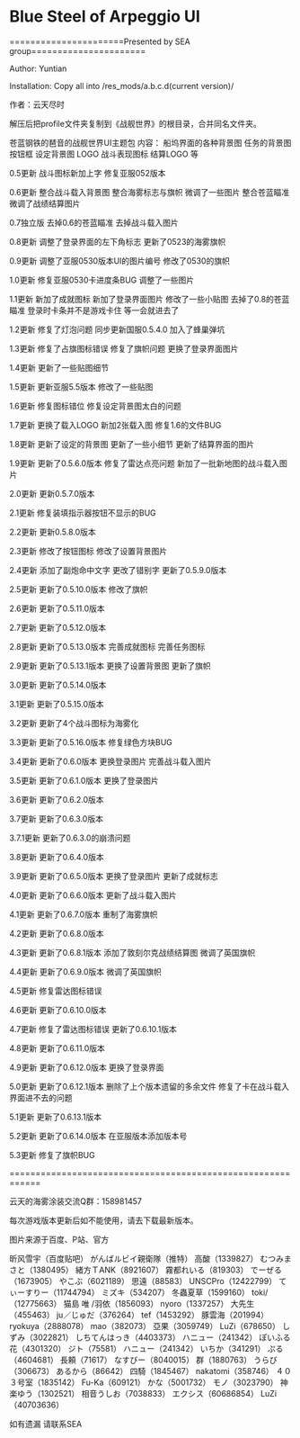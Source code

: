 ﻿# Blue Steel of Arpeggio UI

======================Presented by SEA group======================

Author: Yuntian

Installation: 
Copy all into /res_mods/a.b.c.d(current version)/

作者：云天尽时

解压后把profile文件夹复制到《战舰世界》的根目录，合并同名文件夹。


苍蓝钢铁的琶音的战舰世界UI主题包
内容：
船坞界面的各种背景图
任务的背景图
按钮框
设定背景图
LOGO
战斗表现图标
结算LOGO
等

0.5更新
战斗图标新加上字
修复亚服052版本

0.6更新
整合战斗载入背景图
整合海雾标志与旗帜
微调了一些图片
整合苍蓝瞄准
微调了战绩结算图片

0.7独立版
去掉0.6的苍蓝瞄准
去掉战斗载入图片

0.8更新
调整了登录界面的左下角标志
更新了0523的海雾旗帜

0.9更新
调整了亚服0530版本UI的图片编号
修改了0530的旗帜

1.0更新
修复亚服0530卡进度条BUG
调整了一些图片

1.1更新
新加了成就图标
新加了登录界面图片
修改了一些小贴图
去掉了0.8的苍蓝瞄准
登录时卡条并不是游戏卡住 等一会就进去了

1.2更新
修复了灯泡问题
同步更新国服0.5.4.0
加入了蜂巢弹坑

1.3更新
修复了占旗图标错误
修复了旗帜问题
更换了登录界面图片

1.4更新
更新了一些贴图细节

1.5更新
更新亚服5.5版本
修改了一些贴图

1.6更新
修复图标错位
修复设定背景图太白的问题

1.7更新
更换了载入LOGO
新加2张载入图
修复1.6的文件BUG

1.8更新
更新了设定的背景图
更新了一些小细节
更新了结算界面的图片

1.9更新
更新了0.5.6.0版本
修复了雷达点亮问题
新加了一批新地图的战斗载入图片

2.0更新
更新0.5.7.0版本

2.1更新
修复装填指示器按钮不显示的BUG

2.2更新
更新0.5.8.0版本

2.3更新
修改了按钮图标
修改了设置背景图片

2.4更新
添加了副炮命中文字
更改了错别字
更新了0.5.9.0版本

2.5更新
更新了0.5.10.0版本
修改了旗帜

2.6更新
更新了0.5.11.0版本

2.7更新
更新了0.5.12.0版本

2.8更新
更新了0.5.13.0版本
完善成就图标
完善任务图标

2.9更新
更新了0.5.13.1版本
更换了设置背景图
更新了旗帜

3.0更新
更新了0.5.14.0版本

3.1更新
更新了0.5.15.0版本

3.2更新
更新了4个战斗图标为海雾化


3.3更新
更新了0.5.16.0版本
修复绿色方块BUG

3.4更新
更新了0.6.0版本
更换登录图片
完善战斗载入图片

3.5更新
更新了0.6.1.0版本
更换了登录图片

3.6更新
更新了0.6.2.0版本

3.7更新
更新了0.6.3.0版本

3.7.1更新
更新了0.6.3.0的崩溃问题

3.8更新
更新了0.6.4.0版本

3.9更新
更新了0.6.5.0版本
更换了登录图片
更新了成就标志

4.0更新
更新了0.6.6.0版本
更新了战斗载入图片

4.1更新
更新了0.6.7.0版本
重制了海雾旗帜

4.2更新
更新了0.6.8.0版本

4.3更新
更新了0.6.8.1版本
添加了敦刻尔克战绩结算图
微调了英国旗帜

4.4更新
更新了0.6.9.0版本
微调了英国旗帜

4.5更新
修复雷达图标错误

4.6更新
更新了0.6.10.0版本

4.7更新
修复了雷达图标错误
更新了0.6.10.1版本

4.8更新
更新了0.6.11.0版本

4.9更新
更新了0.6.12.0版本
更换了登录界面

5.0更新
更新了0.6.12.1版本
删除了上个版本遗留的多余文件
修复了卡在战斗载入界面进不去的问题

5.1更新
更新了0.6.13.1版本

5.2更新
更新了0.6.14.0版本
在亚服版本添加版本号

5.3更新
修复了旗帜BUG



============================================================

云天的海雾涂装交流Q群：158981457

每次游戏版本更新后如不能使用，请去下载最新版本。


图片来源于百度、P站、官方

昕风雪宇（百度贴吧）
がんばルビイ親衛隊（推特）
高酸（1339827）
むつみまさと（1380495）
緒方ＴANK（8921607）
霧都れいる（819303）
でーぜる（1673905）
やこぶ（6021189）
思遠（88583）
UNSCPro（12422799）
てぃーすりー（11744794）
ミズキ（534207）
冬蟲夏草（1599160）
toki/（12775663）
猫島 唯 /羽依（1856093）
nyoro（1337257）
大先生（455463）
ju／じゅだ（376264）
tef（1453292）
豚雲海（201994）
ryokuya（2888078）
mao（382073）
亞果（3059749）
LuZi（678650）
しずみ（3022821）
しちてんはっき（4403373）
ハニュー（241342）
ぽいふる　花（4301320）
ジト（75581）
ハニュー（241342）
いちか（341291）
ぷる（4604681）
長頼（71617）
なすびー（8040015）
群（1880763）
うらび（306673）
あるから（86642）
四騎（1845467）
nakatomi（358746）
４０３号室（1835142）
Fu-Ka（609121）
かな（5001732）
モノ（3023790）
神楽ゆう（1302521）
相音うしお（7038833）
エクシス（60686854）
LuZi（40703636）


如有遗漏 请联系SEA
